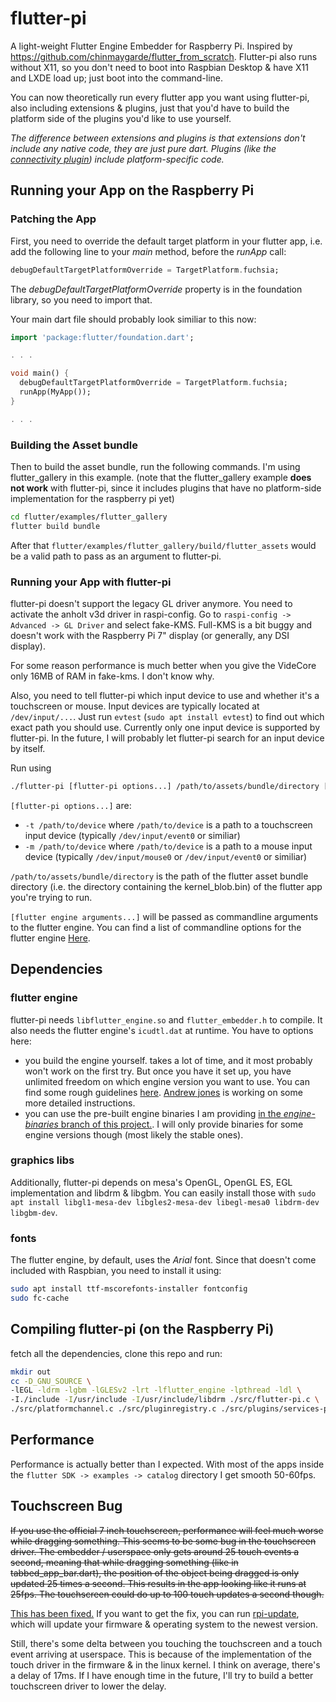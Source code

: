 # flutter-pi
A light-weight Flutter Engine Embedder for Raspberry Pi. Inspired by https://github.com/chinmaygarde/flutter_from_scratch.
Flutter-pi also runs without X11, so you don't need to boot into Raspbian Desktop & have X11 and LXDE load up; just boot into the command-line.

You can now theoretically run every flutter app you want using flutter-pi, also including extensions & plugins, just that you'd have to build the platform side of the plugins you'd like to use yourself.

_The difference between extensions and plugins is that extensions don't include any native code, they are just pure dart. Plugins (like the [connectivity plugin](https://github.com/flutter/plugins/tree/master/packages/connectivity)) include platform-specific code._

## Running your App on the Raspberry Pi
### Patching the App
First, you need to override the default target platform in your flutter app, i.e. add the following line to your _main_ method, before the _runApp_ call:
```dart
debugDefaultTargetPlatformOverride = TargetPlatform.fuchsia;
```
The _debugDefaultTargetPlatformOverride_ property is in the foundation library, so you need to import that.

Your main dart file should probably look similiar to this now:
```dart
import 'package:flutter/foundation.dart';

. . .

void main() {
  debugDefaultTargetPlatformOverride = TargetPlatform.fuchsia;
  runApp(MyApp());
}

. . .
```

### Building the Asset bundle
Then to build the asset bundle, run the following commands. I'm using flutter_gallery in this example. (note that the flutter_gallery example **does not work** with flutter-pi, since it includes plugins that have no platform-side implementation for the raspberry pi yet)
```bash
cd flutter/examples/flutter_gallery
flutter build bundle
```

After that `flutter/examples/flutter_gallery/build/flutter_assets` would be a valid path to pass as an argument to flutter-pi.

### Running your App with flutter-pi
flutter-pi doesn't support the legacy GL driver anymore. You need to activate the anholt v3d driver in raspi-config. Go to `raspi-config -> Advanced -> GL Driver` and select fake-KMS. Full-KMS is a bit buggy and doesn't work with the Raspberry Pi 7" display (or generally, any DSI display).

For some reason performance is much better when you give the VideCore only 16MB of RAM in fake-kms. I don't know why.

Also, you need to tell flutter-pi which input device to use and whether it's a touchscreen or mouse. Input devices are typically located at `/dev/input/...`. Just run `evtest` (`sudo apt install evtest`) to find out which exact path you should use. Currently only one input device is supported by flutter-pi. In the future, I will probably let flutter-pi search for an input device by itself.

Run using
```bash
./flutter-pi [flutter-pi options...] /path/to/assets/bundle/directory [flutter engine arguments...]
```

`[flutter-pi options...]` are:
- `-t /path/to/device` where `/path/to/device` is a path to a touchscreen input device (typically `/dev/input/event0` or similiar)
- `-m /path/to/device` where `/path/to/device` is a path to a mouse input device (typically `/dev/input/mouse0` or `/dev/input/event0` or similiar)

`/path/to/assets/bundle/directory` is the path of the flutter asset bundle directory (i.e. the directory containing the kernel_blob.bin)
of the flutter app you're trying to run.

`[flutter engine arguments...]` will be passed as commandline arguments to the flutter engine. You can find a list of commandline options for the flutter engine [Here](https://github.com/flutter/engine/blob/master/shell/common/switches.h).

## Dependencies
### flutter engine
flutter-pi needs `libflutter_engine.so` and `flutter_embedder.h` to compile. It also needs the flutter engine's `icudtl.dat` at runtime.
You have to options here:

- you build the engine yourself. takes a lot of time, and it most probably won't work on the first try. But once you have it set up, you have unlimited freedom on which engine version you want to use. You can find some rough guidelines [here](https://medium.com/flutter/flutter-on-raspberry-pi-mostly-from-scratch-2824c5e7dcb1). [Andrew jones](https://github.com/andyjjones28) is working on some more detailed instructions.
- you can use the pre-built engine binaries I am providing [in the _engine-binaries_ branch of this project.](https://github.com/ardera/flutter-pi/tree/engine-binaries). I will only provide binaries for some engine versions though (most likely the stable ones).

### graphics libs
Additionally, flutter-pi depends on mesa's OpenGL, OpenGL ES, EGL implementation and libdrm & libgbm.
You can easily install those with `sudo apt install libgl1-mesa-dev libgles2-mesa-dev libegl-mesa0 libdrm-dev libgbm-dev`.

### fonts
The flutter engine, by default, uses the _Arial_ font. Since that doesn't come included with Raspbian, you need to install it using:
```bash
sudo apt install ttf-mscorefonts-installer fontconfig
sudo fc-cache
```

## Compiling flutter-pi (on the Raspberry Pi)
fetch all the dependencies, clone this repo and run:
```bash
mkdir out
cc -D_GNU_SOURCE \
-lEGL -ldrm -lgbm -lGLESv2 -lrt -lflutter_engine -lpthread -ldl \
-I./include -I/usr/include -I/usr/include/libdrm ./src/flutter-pi.c \
./src/platformchannel.c ./src/pluginregistry.c ./src/plugins/services-plugin.c -o out/flutter-pi 
```

## Performance
Performance is actually better than I expected. With most of the apps inside the `flutter SDK -> examples -> catalog` directory I get smooth 50-60fps.

## Touchscreen Bug
~~If you use the official 7 inch touchscreen, performance will feel much worse while dragging something. This seems to be some bug in the touchscreen driver. The embedder / userspace only gets around 25 touch events a second, meaning that while dragging something (like in tabbed_app_bar.dart), the position of the object being dragged is only updated 25 times a second. This results in the app looking like it runs at 25fps. The touchscreen could do up to 100 touch updates a second though.~~

[This has been fixed.](https://github.com/raspberrypi/linux/issues/3227) If you want to get the fix, you can run [rpi-update](https://github.com/hexxeh/rpi-update), which will update your firmware & operating system to the newest version.

Still, there's some delta between you touching the touchscreen and a touch event arriving at userspace. This is because of the implementation of the touch driver in the firmware & in the linux kernel. I think on average, there's a delay of 17ms. If I have enough time in the future, I'll try to build a better touchscreen driver to lower the delay.

